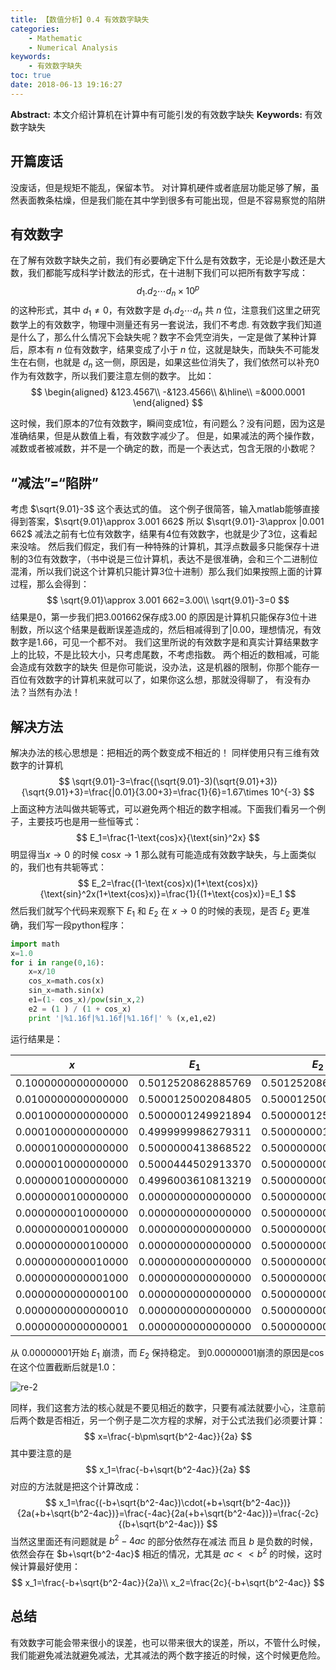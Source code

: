 ```yaml
---
title: 【数值分析】0.4 有效数字缺失
categories:
    - Mathematic
    - Numerical Analysis
keywords:
    - 有效数字缺失
toc: true
date: 2018-06-13 19:16:27
---
```


**Abstract:** 本文介绍计算机在计算中有可能引发的有效数字缺失
**Keywords:** 有效数字缺失

<!--more-->
## 开篇废话
没废话，但是规矩不能乱，保留本节。
对计算机硬件或者底层功能足够了解，虽然表面教条枯燥，但是我们能在其中学到很多有可能出现，但是不容易察觉的陷阱
## 有效数字
在了解有效数字缺失之前，我们有必要确定下什么是有效数字，无论是小数还是大数，我们都能写成科学计数法的形式，在十进制下我们可以把所有数字写成：
$$
d_1.d_2\cdots d_n \times 10^p
$$
的这种形式，其中 $d_1\neq 0$，有效数字是 $d_1.d_2\cdots d_n$ 共 $n$ 位，注意我们这里之研究数学上的有效数字，物理中测量还有另一套说法，我们不考虑.
有效数字我们知道是什么了，那么什么情况下会缺失呢？数字不会凭空消失，一定是做了某种计算后，原本有 $n$ 位有效数字，结果变成了小于 $n$ 位，这就是缺失，而缺失不可能发生在右侧，也就是 $d_n$ 这一侧，原因是，如果这些位消失了，我们依然可以补充0作为有效数字，所以我们要注意左侧的数字。
比如：
$$
\begin{aligned}
&123.4567\\
-&123.4566\\
&\hline\\
=&000.0001
\end{aligned}
$$

这时候，我们原本的7位有效数字，瞬间变成1位，有问题么？没有问题，因为这是准确结果，但是从数值上看，有效数字减少了。
但是，如果减法的两个操作数，减数或者被减数，并不是一个确定的数，而是一个表达式，包含无限的小数呢？

## “减法”=“陷阱”
考虑 $\sqrt{9.01}-3$ 这个表达式的值。
这个例子很简答，输入matlab能够直接得到答案，$\sqrt{9.01}\approx 3.001 662$ 所以 $\sqrt{9.01}-3\approx |0.001 662$ 减法之前有七位有效数字，结果有4位有效数字，也就是少了3位，这看起来没啥。
然后我们假定，我们有一种特殊的计算机，其浮点数最多只能保存十进制的3位有效数字，（书中说是三位计算机，表达不是很准确，会和三个二进制位混淆，所以我们说这个计算机只能计算3位十进制）那么我们如果按照上面的计算过程，那么会得到：
$$
\sqrt{9.01}\approx 3.001 662=3.00\\
\sqrt{9.01}-3=0
$$
结果是0，第一步我们把3.001662保存成3.00 的原因是计算机只能保存3位十进制数，所以这个结果是截断误差造成的，然后相减得到了|0.00，理想情况，有效数字是1.66，可见一个都不对。
我们这里所说的有效数字是和真实计算结果数字上的比较，不是比较大小，只考虑尾数，不考虑指数。
两个相近的数相减，可能会造成有效数字的缺失
但是你可能说，没办法，这是机器的限制，你那个能存一百位有效数字的计算机来就可以了，如果你这么想，那就没得聊了，
有没有办法？当然有办法！
## 解决方法
解决办法的核心思想是：把相近的两个数变成不相近的！
同样使用只有三维有效数字的计算机
$$
\sqrt{9.01}-3=\frac{(\sqrt{9.01}-3)(\sqrt{9.01}+3)}{\sqrt{9.01}+3}=\frac{|0.01}{3.00+3}=\frac{1}{6}=1.67\times 10^{-3}
$$
上面这种方法叫做共轭等式，可以避免两个相近的数字相减。下面我们看另一个例子，主要技巧也是用一些恒等式：
$$
E_1=\frac{1-\text{cos}x}{\text{sin}^2x}
$$
明显得当$x\to 0$ 的时候 $\text{cos}x\to 1$ 那么就有可能造成有效数字缺失，与上面类似的，我们也有共轭等式：
$$
E_2=\frac{(1-\text{cos}x)(1+\text{cos}x)}{\text{sin}^2x(1+\text{cos}x)}=\frac{1}{(1+\text{cos}x)}=E_1
$$
然后我们就写个代码来观察下 $E_1$ 和 $E_2$ 在 $x\to 0$ 的时候的表现，是否 $E_2$ 更准确，我们写一段python程序：
```Python
import math
x=1.0
for i in range(0,16):
    x=x/10
    cos_x=math.cos(x)
    sin_x=math.sin(x)
    e1=(1- cos_x)/pow(sin_x,2)
    e2 = (1 ) / (1 + cos_x)
    print '|%1.16f|%1.16f|%1.16f|' % (x,e1,e2)
```
运行结果是：


| $x$ | $E_1$ | $E_2$ |
|:---:|:-----:|:-----:|
|0.1000000000000000|0.5012520862885769|0.5012520862885712|
|0.0100000000000000|0.5000125002084805|0.5000125002083363|
|0.0010000000000000|0.5000001249921894|0.5000001250000208|
|0.0001000000000000|0.4999999986279311|0.5000000012500000|
|0.0000100000000000|0.5000000413868522|0.5000000000125000|
|0.0000010000000000|0.5000444502913370|0.5000000000001250|
|0.0000001000000000|0.4996003610813219|0.5000000000000012|
|0.0000000100000000|0.0000000000000000|0.5000000000000000|
|0.0000000010000000|0.0000000000000000|0.5000000000000000|
|0.0000000001000000|0.0000000000000000|0.5000000000000000|
|0.0000000000100000|0.0000000000000000|0.5000000000000000|
|0.0000000000010000|0.0000000000000000|0.5000000000000000|
|0.0000000000001000|0.0000000000000000|0.5000000000000000|
|0.0000000000000100|0.0000000000000000|0.5000000000000000|
|0.0000000000000010|0.0000000000000000|0.5000000000000000|
|0.0000000000000001|0.0000000000000000|0.5000000000000000|

从 0.00000001开始 $E_1$ 崩溃，而 $E_2$ 保持稳定。
到0.00000001崩溃的原因是cos在这个位置截断后就是1.0：

![re-2](https://tony4ai-1251394096.cos.ap-hongkong.myqcloud.com/blog_images/Math-Numerical-Analysis-0-4-Significant-Digit/re-2.png)

同样，我们这套方法的核心就是不要见相近的数字，只要有减法就要小心，注意前后两个数是否相近，另一个例子是二次方程的求解，对于公式法我们必须要计算：
$$
x=\frac{-b\pm\sqrt{b^2-4ac}}{2a}
$$
其中要注意的是
$$
x_1=\frac{-b+\sqrt{b^2-4ac}}{2a}
$$
对应的方法就是把这个计算改成：
$$
x_1=\frac{(-b+\sqrt{b^2-4ac})\cdot(+b+\sqrt{b^2-4ac})}{2a(+b+\sqrt{b^2-4ac})}=\frac{-4ac}{2a(+b+\sqrt{b^2-4ac})}=\frac{-2c}{(b+\sqrt{b^2-4ac})}
$$
当然这里面还有问题就是 $b^2-4ac$ 的部分依然存在减法
而且 $b$ 是负数的时候，依然会存在 $b+\sqrt{b^2-4ac}$ 相近的情况，尤其是 $ac<<b^2$ 的时候，这时候计算最好使用：
$$
x_1=\frac{-b+\sqrt{b^2-4ac}}{2a}\\
x_2=\frac{2c}{-b+\sqrt{b^2-4ac}}
$$
## 总结
有效数字可能会带来很小的误差，也可以带来很大的误差，所以，不管什么时候，我们能避免减法就避免减法，尤其减法的两个数字接近的时候，这个时候更危险。
